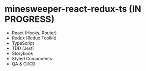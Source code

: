 # minesweeper-react-redux-ts (IN PROGRESS)
- React (Hooks, Router)
- Redux (Redux Toolkit)
- TypeScript
- TDD (Jest)
- Storybook
- Styled Components
- QA & CI/CD
